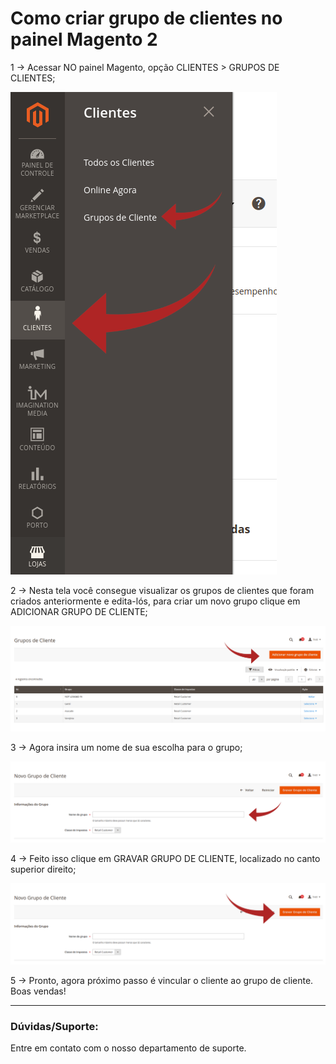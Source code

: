 # Como criar grupo de clientes no painel Magento 2

1 -> Acessar NO painel Magento, opção CLIENTES > GRUPOS DE CLIENTES;

![grupo_cliente](https://github.com/Oficina-do-Dev/Tutoriais/blob/main/Magento_2/030%20-%20Como%20criar%20grupos%20de%20clientes/images/imagem1.png)

2 -> Nesta tela você consegue visualizar os grupos de clientes que foram criados anteriormente e edita-lós, para criar um novo grupo clique em ADICIONAR GRUPO DE CLIENTE;

![grupo_cliente](https://github.com/Oficina-do-Dev/Tutoriais/blob/main/Magento_2/030%20-%20Como%20criar%20grupos%20de%20clientes/images/imagem2.png)

3 -> Agora insira um nome de sua escolha para o grupo;

![grupo_cliente](https://github.com/Oficina-do-Dev/Tutoriais/blob/main/Magento_2/030%20-%20Como%20criar%20grupos%20de%20clientes/images/imagem3.png)

4 -> Feito isso clique em GRAVAR GRUPO DE CLIENTE, localizado no canto superior direito;

![grupo_cliente](https://github.com/Oficina-do-Dev/Tutoriais/blob/main/Magento_2/030%20-%20Como%20criar%20grupos%20de%20clientes/images/imagem4.png)

5 -> Pronto, agora próximo passo é vincular o cliente ao grupo de cliente. Boas vendas!

<hr>

### Dúvidas/Suporte:
Entre em contato com o nosso departamento de suporte.